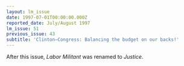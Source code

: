 ```yaml
---
layout: lm_issue
date: 1997-07-01T00:00:00.000Z
reported_date: July/August 1997
lm_issue: 51
previous_issue: 43
subtitle: 'Clinton–Congress: Balancing the budget on our backs!'
---
```


After this issue, <cite>Labor Militant</cite> was renamed to <cite>Justice</cite>.